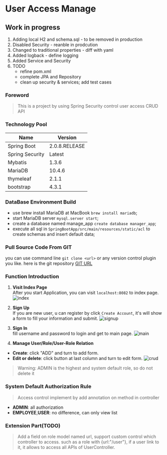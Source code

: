# User Access Manage

## Work in progress
1. Adding local H2 and schema.sql - to be removed in production
2. Disabled Security - reanble in prodcution
3. Changed to traditional properties - diff with yaml
4. Added logback - define logging 
5. Added Service and Security 
5. TODO 
    - refine pom.xml
    - complete JPA and Repository
    - clean up security & services; add test cases

### Foreword
> This is a project by using Spring Security control user access CRUD API

### Technology Pool

| Name  |  Version |
|---| ---|
| Spring Boot  |  2.0.8.RELEASE |
| Spring Security  |  Latest |
| Mybatis  |  1.3.6 |
| MariaDB  |  10.4.6 |
| thymeleaf  |  2.1.1 |
| bootstrap  |  4.3.1 |

### DataBase Environment Build
- use brew install MariaDB at MacBook `brew install mariadb`;
- start MariaDB server `mysql.server start`;
- create a database named manage_app `create database manager_app`;
- execute all sql in `SpringBootApp/src/main/resources/static/acl` to create schemas and insert default data;

### Pull Source Code From GIT
you can use command line `git clone <url>` or any version control plugin you like.
here is the git repository
[GIT URL](https://stevenlou@dev.azure.com/stevenlou/User%20Access%20Management/_git/SpringBootApp)

### Function Introduction
1. **Visit Index Page**<br>
After you start Application, you can visit `localhost:8082` to index page.
![index](https://dev.azure.com/stevenlou/15c427c7-b45f-4bf1-8201-85a007b58b88/_apis/git/repositories/3eeb42f4-e221-4559-a9af-77689dae6b48/Items?path=%2Fimages%2Fuam_index.png)

2. **Sign Up**<br>
If you are new user, u can register by click `Create Account`, it's will show a form to fill your information and submit.
![signup](https://dev.azure.com/stevenlou/15c427c7-b45f-4bf1-8201-85a007b58b88/_apis/git/repositories/3eeb42f4-e221-4559-a9af-77689dae6b48/Items?path=%2Fimages%2Fuam_signup.png)

3. **Sign In**<br>
fill username and password to login and get to main page.
![main](https://dev.azure.com/stevenlou/15c427c7-b45f-4bf1-8201-85a007b58b88/_apis/git/repositories/3eeb42f4-e221-4559-a9af-77689dae6b48/Items?path=%2Fimages%2Fuam_main.png)


4. **Manage User/Role/User-Role Relation**<br>

- **Create**: click "ADD" and turn to add form.
- **Edit or delete**: click button at last column and turn to edit form.
![crud](https://dev.azure.com/stevenlou/15c427c7-b45f-4bf1-8201-85a007b58b88/_apis/git/repositories/3eeb42f4-e221-4559-a9af-77689dae6b48/Items?path=%2Fimages%2Fuam_updateform.png)

> Warning: ADMIN is the highest and system default role, so do not delete it

### System Default Authorization Rule
> Access control implement by add annotation on method in controller
- **ADMIN**: all authorization
- **EMPLOYEE**,**USER**: no difference, can only view list

### Extension Part(TODO)
> Add a field on role model named url, support custom control which controller to access.
such as a role with {url:"/user"}, if a user link to it, it allows to access all APIs of UserController.
